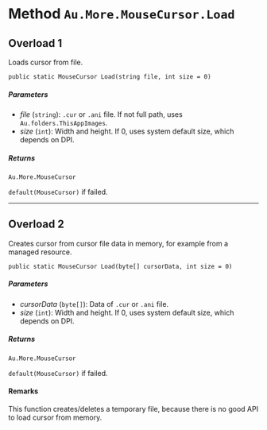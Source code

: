 # Method `Au.More.MouseCursor.Load`

## Overload 1

Loads cursor from file.

```
public static MouseCursor Load(string file, int size = 0)
```

##### Parameters

- *file*  (`string`):
    `.cur` or `.ani` file. If not full path, uses `Au.folders.ThisAppImages`.
- *size*  (`int`):
    Width and height. If 0, uses system default size, which depends on DPI.

##### Returns

`Au.More.MouseCursor`

`default(MouseCursor)` if failed.

* * *

## Overload 2

Creates cursor from cursor file data in memory, for example from a managed resource.

```
public static MouseCursor Load(byte[] cursorData, int size = 0)
```

##### Parameters

- *cursorData*  (`byte[]`):
    Data of `.cur` or `.ani` file.
- *size*  (`int`):
    Width and height. If 0, uses system default size, which depends on DPI.

##### Returns

`Au.More.MouseCursor`

`default(MouseCursor)` if failed.

#### Remarks

This function creates/deletes a temporary file, because there is no good API to load cursor from memory.